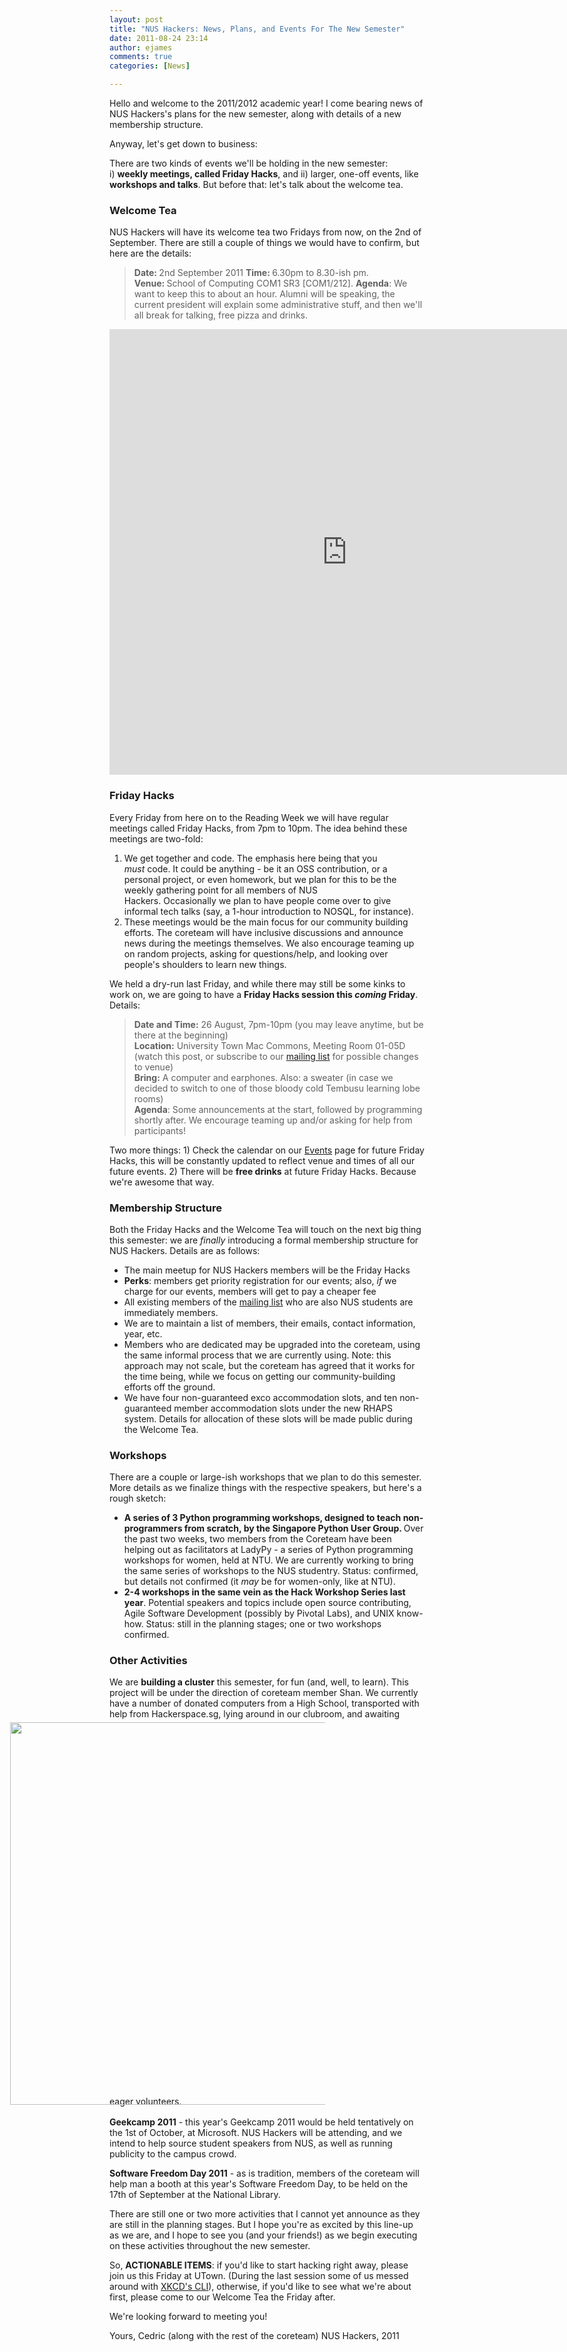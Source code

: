 ```yaml
---
layout: post
title: "NUS Hackers: News, Plans, and Events For The New Semester"
date: 2011-08-24 23:14
author: ejames
comments: true
categories: [News]

---
```

Hello and welcome to the 2011/2012 academic year! I come bearing news of NUS Hackers's plans for the new semester, along with details of a new membership structure.

Anyway, let's get down to business:

There are two kinds of events we'll be holding in the new semester: i) <strong>weekly meetings, called Friday Hacks</strong>, and ii) larger, one-off events, like <strong>workshops and talks</strong>. But before that: let's talk about the welcome tea.
<h3>Welcome Tea</h3>
NUS Hackers will have its welcome tea two Fridays from now, on the 2nd of September. There are still a couple of things we would have to confirm, but here are the details:
<blockquote><strong>Date: </strong>2nd September 2011
<strong>Time: </strong>6.30pm to 8.30-ish pm.
<strong>Venue: </strong>School of Computing COM1 SR3 [COM1/212].
<strong>Agenda</strong>: We want to keep this to about an hour. Alumni will be speaking, the current president will explain some administrative stuff, and then we'll all break for talking, free pizza and drinks.</blockquote>

<iframe src="https://docs.google.com/a/linuxnus.org/spreadsheet/embeddedform?formkey=dHZnZmZhb0c1b0tvSFdOSUlFQ0pTOGc6MQ" width="760" height="713" frameborder="0" marginheight="0" marginwidth="0">Loading...</iframe>
<h3>Friday Hacks</h3>
Every Friday from here on to the Reading Week we will have regular meetings called Friday Hacks, from 7pm to 10pm. The idea behind these meetings are two-fold:
<ol>
	<li>We get together and code. The emphasis here being that you <em>must</em> code. It could be anything - be it an OSS contribution, or a personal project, or even homework, but we plan for this to be the weekly gathering point for all members of NUS Hackers. Occasionally we plan to have people come over to give informal tech talks (say, a 1-hour introduction to NOSQL, for instance).</li>
	<li>These meetings would be the main focus for our community building efforts. The coreteam will have inclusive discussions and announce news during the meetings themselves. We also encourage teaming up on random projects, asking for questions/help, and looking over people's shoulders to learn new things.</li>
</ol>
<div>We held a dry-run last Friday, and while there may still be some kinks to work on, we are going to have a <strong>Friday Hacks session this <em>coming</em> Friday</strong>. Details:</div>
<blockquote>
<div><strong>Date and Time:</strong> 26 August, 7pm-10pm (you may leave anytime, but be there at the beginning)</div>
<div><strong>Location:</strong> University Town Mac Commons, Meeting Room 01-05D (watch this post, or subscribe to our <a href="/discussion/">mailing list</a> for possible changes to venue)</div>
<div><strong>Bring:</strong> A computer and earphones. Also: a sweater (in case we decided to switch to one of those bloody cold Tembusu learning lobe rooms)</div>
<div><strong>Agenda</strong>: Some announcements at the start, followed by programming shortly after. We encourage teaming up and/or asking for help from participants!</div></blockquote>
<div>Two more things: 1) Check the calendar on our <a href="/events/">Events</a> page for future Friday Hacks, this will be constantly updated to reflect venue and times of all our future events. 2) There will be <strong>free drinks</strong> at future Friday Hacks. Because we're awesome that way.</div>
<h3>Membership Structure</h3>
<div>Both the Friday Hacks and the Welcome Tea will touch on the next big thing this semester: we are <em>finally</em> introducing a formal membership structure for NUS Hackers. Details are as follows:</div>
<div>
<ul>
	<li>The main meetup for NUS Hackers members will be the Friday Hacks</li>
	<li><strong>Perks</strong>: members get priority registration for our events; also,<em> if</em> we charge for our events, members will get to pay a cheaper fee</li>
	<li>All existing members of the <a href="https://groups.google.com/forum/?fromgroups#!forum/nushackers">mailing list</a> who are also NUS students are immediately members.</li>
	<li>We are to maintain a list of members, their emails, contact information, year, etc.</li>
	<li>Members who are dedicated may be upgraded into the coreteam, using the same informal process that we are currently using. Note: this approach may not scale, but the coreteam has agreed that it works for the time being, while we focus on getting our community-building efforts off the ground.</li>
	<li>We have four non-guaranteed exco accommodation slots, and ten non-guaranteed member accommodation slots under the new RHAPS system. Details for allocation of these slots will be made public during the Welcome Tea.</li>
</ul>
</div>
<h3>Workshops</h3>
<div>There are a couple or large-ish workshops that we plan to do this semester. More details as we finalize things with the respective speakers, but here's a rough sketch:</div>
<div>
<ul>
	<li><strong>A series of 3 Python programming workshops, designed to teach non-programmers from scratch, by the Singapore Python User Group. </strong>Over the past two weeks, two members from the Coreteam have been helping out as facilitators at LadyPy - a series of Python programming workshops for women, held at NTU. We are currently working to bring the same series of workshops to the NUS studentry. Status: confirmed, but details not confirmed (it <em>may</em> be for women-only, like at NTU).</li>
	<li><strong>2-4 workshops in the same vein as the Hack Workshop Series last year</strong>. Potential speakers and topics include open source contributing, Agile Software Development (possibly by Pivotal Labs), and UNIX know-how. Status: still in the planning stages; one or two workshops confirmed.</li>
</ul>
<h3>Other Activities</h3>
We are <strong>building a cluster</strong> this semester, for fun (and, well, to learn). This project will be under the direction of coreteam member Shan. We currently have a number of donated computers from a High School, transported with help from Hackerspace.sg, lying around in our clubroom, and awaiting eager volunteers.<img class="alignleft size-full wp-image-1683" style="margin-left: -20em; padding: 5px;" title="RAM Chips" src="/res/2011/08/01cc52f78a711301b817c1385234c570.jpg" alt="" width="816" height="612" />

<p><strong>Geekcamp 2011</strong> - this year's Geekcamp 2011 would be held tentatively on the 1st of October, at Microsoft. NUS Hackers will be attending, and we intend to help source student speakers from NUS, as well as running publicity to the campus crowd.</p>

<p><strong>Software Freedom Day 2011</strong> - as is tradition, members of the coreteam will help man a booth at this year's Software Freedom Day, to be held on the 17th of September at the National Library.

</p>
<p>There are still one or two more activities that I cannot yet announce as they are still in the planning stages. But I hope you're as excited by this line-up as we are, and I hope to see you (and your friends!) as we begin executing on these activities throughout the new semester.</p>

<p>So, <strong>ACTIONABLE ITEMS</strong>: if you'd like to start hacking right away, please join us this Friday at UTown. (During the last session some of us messed around with <a href="/qr/">XKCD's CLI</a>), otherwise, if you'd like to see what we're about first, please come to our Welcome Tea the Friday after.</p>
<p>We're looking forward to meeting you!</p>
<p>Yours,
Cedric (along with the rest of the coreteam)
NUS Hackers, 2011</p>
